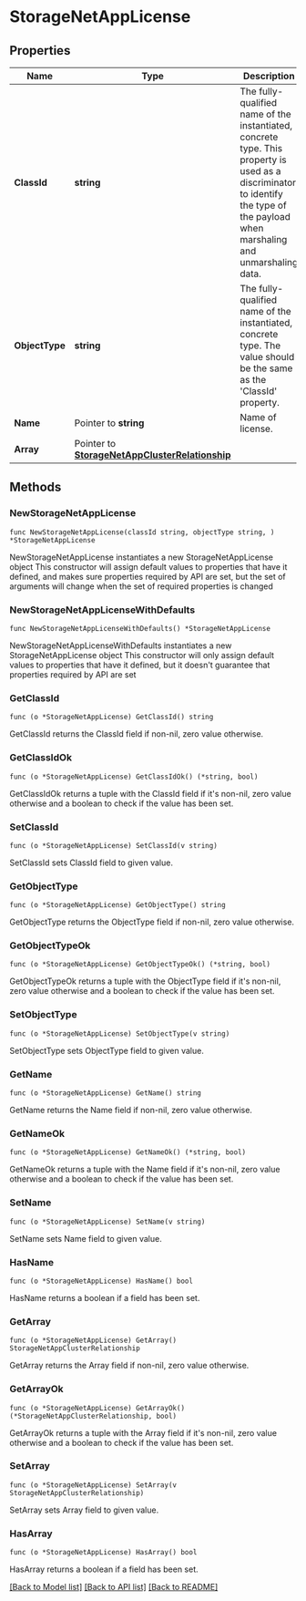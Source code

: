 # StorageNetAppLicense

## Properties

Name | Type | Description | Notes
------------ | ------------- | ------------- | -------------
**ClassId** | **string** | The fully-qualified name of the instantiated, concrete type. This property is used as a discriminator to identify the type of the payload when marshaling and unmarshaling data. | [default to "storage.NetAppLicense"]
**ObjectType** | **string** | The fully-qualified name of the instantiated, concrete type. The value should be the same as the &#39;ClassId&#39; property. | [default to "storage.NetAppLicense"]
**Name** | Pointer to **string** | Name of license. | [optional] [readonly] 
**Array** | Pointer to [**StorageNetAppClusterRelationship**](storage.NetAppCluster.Relationship.md) |  | [optional] 

## Methods

### NewStorageNetAppLicense

`func NewStorageNetAppLicense(classId string, objectType string, ) *StorageNetAppLicense`

NewStorageNetAppLicense instantiates a new StorageNetAppLicense object
This constructor will assign default values to properties that have it defined,
and makes sure properties required by API are set, but the set of arguments
will change when the set of required properties is changed

### NewStorageNetAppLicenseWithDefaults

`func NewStorageNetAppLicenseWithDefaults() *StorageNetAppLicense`

NewStorageNetAppLicenseWithDefaults instantiates a new StorageNetAppLicense object
This constructor will only assign default values to properties that have it defined,
but it doesn't guarantee that properties required by API are set

### GetClassId

`func (o *StorageNetAppLicense) GetClassId() string`

GetClassId returns the ClassId field if non-nil, zero value otherwise.

### GetClassIdOk

`func (o *StorageNetAppLicense) GetClassIdOk() (*string, bool)`

GetClassIdOk returns a tuple with the ClassId field if it's non-nil, zero value otherwise
and a boolean to check if the value has been set.

### SetClassId

`func (o *StorageNetAppLicense) SetClassId(v string)`

SetClassId sets ClassId field to given value.


### GetObjectType

`func (o *StorageNetAppLicense) GetObjectType() string`

GetObjectType returns the ObjectType field if non-nil, zero value otherwise.

### GetObjectTypeOk

`func (o *StorageNetAppLicense) GetObjectTypeOk() (*string, bool)`

GetObjectTypeOk returns a tuple with the ObjectType field if it's non-nil, zero value otherwise
and a boolean to check if the value has been set.

### SetObjectType

`func (o *StorageNetAppLicense) SetObjectType(v string)`

SetObjectType sets ObjectType field to given value.


### GetName

`func (o *StorageNetAppLicense) GetName() string`

GetName returns the Name field if non-nil, zero value otherwise.

### GetNameOk

`func (o *StorageNetAppLicense) GetNameOk() (*string, bool)`

GetNameOk returns a tuple with the Name field if it's non-nil, zero value otherwise
and a boolean to check if the value has been set.

### SetName

`func (o *StorageNetAppLicense) SetName(v string)`

SetName sets Name field to given value.

### HasName

`func (o *StorageNetAppLicense) HasName() bool`

HasName returns a boolean if a field has been set.

### GetArray

`func (o *StorageNetAppLicense) GetArray() StorageNetAppClusterRelationship`

GetArray returns the Array field if non-nil, zero value otherwise.

### GetArrayOk

`func (o *StorageNetAppLicense) GetArrayOk() (*StorageNetAppClusterRelationship, bool)`

GetArrayOk returns a tuple with the Array field if it's non-nil, zero value otherwise
and a boolean to check if the value has been set.

### SetArray

`func (o *StorageNetAppLicense) SetArray(v StorageNetAppClusterRelationship)`

SetArray sets Array field to given value.

### HasArray

`func (o *StorageNetAppLicense) HasArray() bool`

HasArray returns a boolean if a field has been set.


[[Back to Model list]](../README.md#documentation-for-models) [[Back to API list]](../README.md#documentation-for-api-endpoints) [[Back to README]](../README.md)


